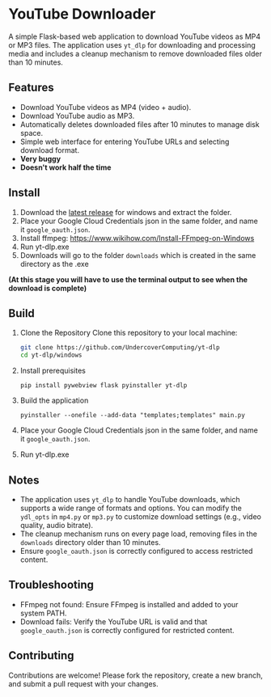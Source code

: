 # YouTube Downloader

A simple Flask-based web application to download YouTube videos as MP4 or MP3 files. The application uses `yt_dlp` for downloading and processing media and includes a cleanup mechanism to remove downloaded files older than 10 minutes.

## Features

* Download YouTube videos as MP4 (video + audio).
* Download YouTube audio as MP3.
* Automatically deletes downloaded files after 10 minutes to manage disk space.
* Simple web interface for entering YouTube URLs and selecting download format.
* **Very buggy**
* **Doesn't work half the time**

## Install

1. Download the [latest release](https://github.com/UndercoverComputing/yt-dlp/releases) for windows and extract the folder.
2. Place your Google Cloud Credentials json in the same folder, and name it `google_oauth.json`.
3. Install ffmpeg: https://www.wikihow.com/Install-FFmpeg-on-Windows
4. Run yt-dlp.exe
5. Downloads will go to the folder `downloads` which is created in the same directory as the .exe

**(At this stage you will have to use the terminal output to see when the download is complete)**

## Build

1. Clone the Repository
   Clone this repository to your local machine:

   ```bash
   git clone https://github.com/UndercoverComputing/yt-dlp
   cd yt-dlp/windows
   ```

2. Install prerequisites

   ```shell
   pip install pywebview flask pyinstaller yt-dlp
   ```

3. Build the application

   ```shell
   pyinstaller --onefile --add-data "templates;templates" main.py
   ```

2. Place your Google Cloud Credentials json in the same folder, and name it `google_oauth.json`.
3. Run yt-dlp.exe

## Notes

* The application uses `yt_dlp` to handle YouTube downloads, which supports a wide range of formats and options. You can modify the `ydl_opts` in `mp4.py` or `mp3.py` to customize download settings (e.g., video quality, audio bitrate).
* The cleanup mechanism runs on every page load, removing files in the `downloads` directory older than 10 minutes.
* Ensure `google_oauth.json` is correctly configured to access restricted content.

## Troubleshooting

* FFmpeg not found: Ensure FFmpeg is installed and added to your system PATH.
* Download fails: Verify the YouTube URL is valid and that `google_oauth.json` is correctly configured for restricted content.

## Contributing

Contributions are welcome! Please fork the repository, create a new branch, and submit a pull request with your changes.
